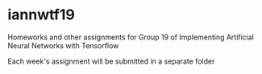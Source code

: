 # iannwtf19
Homeworks and other assignments for Group 19 of Implementing Artificial Neural Networks with Tensorflow

Each week's assignment will be submitted in a separate folder
